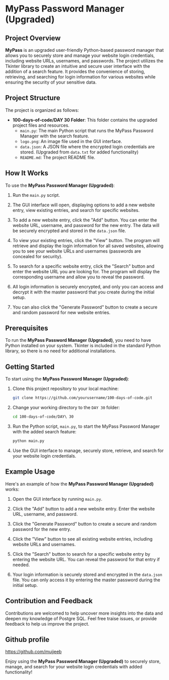 # MyPass Password Manager (Upgraded)

## Project Overview

**MyPass** is an upgraded user-friendly Python-based password manager that allows you to securely store and manage your website login credentials, including website URLs, usernames, and passwords. The project utilizes the Tkinter library to create an intuitive and secure user interface with the addition of a search feature. It provides the convenience of storing, retrieving, and searching for login information for various websites while ensuring the security of your sensitive data.

## Project Structure

The project is organized as follows:

- **100-days-of-code/DAY 30 Folder**: This folder contains the upgraded project files and resources.
  - `main.py`: The main Python script that runs the MyPass Password Manager with the search feature.
  - `logo.png`: An image file used in the GUI interface.
  - `data.json`: A JSON file where the encrypted login credentials are stored. (Upgraded from `data.txt` for added functionality)
  - `README.md`: The project README file.

## How It Works

To use the **MyPass Password Manager (Upgraded)**:

1. Run the `main.py` script.

2. The GUI interface will open, displaying options to add a new website entry, view existing entries, and search for specific websites.

3. To add a new website entry, click the "Add" button. You can enter the website URL, username, and password for the new entry. The data will be securely encrypted and stored in the `data.json` file.

4. To view your existing entries, click the "View" button. The program will retrieve and display the login information for all saved websites, allowing you to see your website URLs and usernames (passwords are concealed for security).

5. To search for a specific website entry, click the "Search" button and enter the website URL you are looking for. The program will display the corresponding username and allow you to reveal the password.

6. All login information is securely encrypted, and only you can access and decrypt it with the master password that you create during the initial setup.

7. You can also click the "Generate Password" button to create a secure and random password for new website entries.

## Prerequisites

To run the **MyPass Password Manager (Upgraded)**, you need to have Python installed on your system. Tkinter is included in the standard Python library, so there is no need for additional installations.

## Getting Started

To start using the **MyPass Password Manager (Upgraded)**:

1. Clone this project repository to your local machine:

   ```bash
   git clone https://github.com/yourusername/100-days-of-code.git
   ```

2. Change your working directory to the `DAY 30` folder:

   ```bash
   cd 100-days-of-code/DAY\ 30
   ```

3. Run the Python script, `main.py`, to start the MyPass Password Manager with the added search feature:

   ```bash
   python main.py
   ```

4. Use the GUI interface to manage, securely store, retrieve, and search for your website login credentials.

## Example Usage

Here's an example of how the **MyPass Password Manager (Upgraded)** works:

1. Open the GUI interface by running `main.py`.

2. Click the "Add" button to add a new website entry. Enter the website URL, username, and password.

3. Click the "Generate Password" button to create a secure and random password for the new entry.

4. Click the "View" button to see all existing website entries, including website URLs and usernames.

5. Click the "Search" button to search for a specific website entry by entering the website URL. You can reveal the password for that entry if needed.

6. Your login information is securely stored and encrypted in the `data.json` file. You can only access it by entering the master password during the initial setup.


## Contribution and Feedback

Contributions are welcomed to help uncover more insights into the data and deepen my knowledge of Postgre SQL. Feel free traise issues, or provide feedback to help us improve the project.


## Github profile
https://github.com/mujjeeb

Enjoy using the **MyPass Password Manager (Upgraded)** to securely store, manage, and search for your website login credentials with added functionality!

